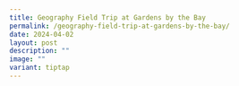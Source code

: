 ```yaml
---
title: Geography Field Trip at Gardens by the Bay
permalink: /geography-field-trip-at-gardens-by-the-bay/
date: 2024-04-02
layout: post
description: ""
image: ""
variant: tiptap
---
```

